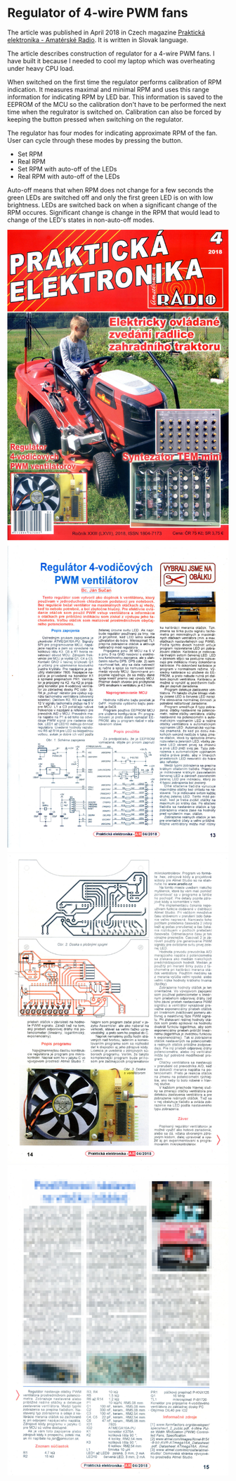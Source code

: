 # Regulator of 4-wire PWM fans

The article was published in April 2018 in Czech magazine [Praktická
elektronika - Amatérské Radio](http://aradio.cz). It is written in Slovak
language.

The article describes construction of regulator for a 4-wire PWM fans. I have
built it because I needed to cool my laptop which was overheating under heavy
CPU load.

When switched on the first time the regulator performs calibration of RPM
indication. It measures maximal and minimal RPM and uses this range information
for indicating RPM by LED bar. This information is saved to the EEPROM of the
MCU so the calibration don't have to be performed the next time when the
regulrator is switched on. Calibration can also be forced by keeping the button
pressed when switching on the regulator.

The regulator has four modes for indicating approximate RPM of the fan. User can
cycle through these modes by pressing the button.
- Set RPM
- Real RPM
- Set RPM with auto-off of the LEDs
- Real RPM with auto-off of the LEDs

Auto-off means that when RPM does not change for a few seconds the green LEDs
are switched off and only the first green LED is on with low brightness. LEDs
are switched back on when a significant change of the RPM occures. Significant
change is change in the RPM that would lead to change of the LED's states in
non-auto-off modes.

![Title page](article/aradio_0.jpg)
![Page 1](article/aradio_1.jpg)
![Page 2](article/aradio_2.jpg)
![Page 3](article/aradio_3.jpg)
